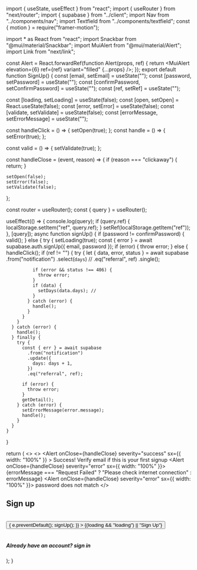 import { useState, useEffect } from "react";
import { useRouter } from "next/router";
import { supabase } from "../client";
import Nav from "../components/nav";
import Textfield from "../components/textfield";
const { motion } = require("framer-motion");

import \* as React from "react";
import Snackbar from "@mui/material/Snackbar";
import MuiAlert from "@mui/material/Alert";
import Link from "next/link";

const Alert = React.forwardRef(function Alert(props, ref) {
return <MuiAlert elevation={6} ref={ref} variant="filled" {...props} />;
});
export default function SignUp() {
const [email, setEmail] = useState("");
const [password, setPassword] = useState("");
const [confirmPassword, setConfirmPassword] = useState("");
const [ref, setRef] = useState("");

const [loading, setLoading] = useState(false);
const [open, setOpen] = React.useState(false);
const [error, setError] = useState(false);
const [validate, setValidate] = useState(false);
const [errorMessage, setErrorMessage] = useState("");

const handleClick = () => {
setOpen(true);
};
const handle = () => {
setError(true);
};

const valid = () => {
setValidate(true);
};

const handleClose = (event, reason) => {
if (reason === "clickaway") {
return;
}

    setOpen(false);
    setError(false);
    setValidate(false);

};

const router = useRouter();
const { query } = useRouter();

useEffect(() => {
console.log(query);
if (query.ref) {
localStorage.setItem("ref", query.ref);
}
setRef(localStorage.getItem("ref"));
}, [query]);
async function signUp() {
if (password != confirmPassword) {
valid();
} else {
try {
setLoading(true);
const { error } = await supabase.auth.signUp({ email, password });
if (error) {
throw error;
} else {
handleClick();
if (ref != "") {
try {
let { data, error, status } = await supabase
.from("notification")
.select(`days`) //
.eq("referral", ref)
.single();

              if (error && status !== 406) {
                throw error;
              }
              if (data) {
                setDays(data.days); //
              }
            } catch (error) {
              handle();
            }
          }
        }
      } catch (error) {
        handle();
      } finally {
        try {
          const { err } = await supabase
            .from("notification")
            .update({
              days: days + 1,
            })
            .eq("referral", ref);

          if (error) {
            throw error;
          }
          getDetail();
        } catch (error) {
          setErrorMessage(error.message);
          handle();
        }
      }
    }

}

return (
<>
<>
<Snackbar open={open} autoHideDuration={6000} onClose={handleClose}>
<Alert
onClose={handleClose}
severity="success"
sx={{ width: "100%" }} >
Success! Verify email if this is your first signup
</Alert>
</Snackbar>
<Snackbar open={error} autoHideDuration={6000} onClose={handleClose}>
<Alert onClose={handleClose} severity="error" sx={{ width: "100%" }}>
{errorMessage === "Request Failed"
? "Please check internet connection"
: errorMessage}
</Alert>
</Snackbar>
<Snackbar open={validate} autoHideDuration={6000} onClose={handleClose}>
<Alert onClose={handleClose} severity="error" sx={{ width: "100%" }}>
password does not match
</Alert>
</Snackbar>
</>
<Nav />
<div className="explore-page-hero">
<motion.div
initial={{ y: -100, opacity: 0 }}
animate={{ y: 0, opacity: 1 }}
transition={{
            delay: 0.2,
            duration: 0.75,
          }}
className="content"
style={{ textAlign: "center" }} >
<div>
<main>
<h1>Sign up</h1>
<Textfield
                type="email"
                placeholder="Email"
                id="email"
                label="Email"
                setState={setEmail}
                value={email}
              />
<Textfield
                type="password"
                placeholder="Password"
                id="password"
                label="Password"
                setState={setPassword}
                value={password}
              />
<Textfield
                type="password"
                placeholder="Confirm Password"
                id="confirmPassword"
                label="Confirm Password"
                setState={setConfirmPassword}
                value={confirmPassword}
              />
<Textfield
                type="text"
                placeholder="Referral Code"
                id="referral"
                label="Referral Code -- optional"
                setState={setRef}
                value={ref}
              />
<br />
<button
className="reg-btn"
onClick={(e) => {
e.preventDefault();
signUp();
}} >
{(loading && "loading") || "Sign Up"}
</button>
<br />
<br />
<h5>
Already have an account?
<Link href="/sign-in">
<span className="link-span"> sign in</span>
</Link>
</h5>
</main>
</div>
</motion.div>
</div>
</>
);
}
